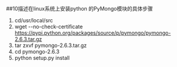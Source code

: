 ##10描述在linux系统上安装python 的PyMongo模块的具体步骤

1. cd/usr/local/src
2. wget   --no-check-certificate https://pypi.python.org/packages/source/p/pymongo/pymongo-2.6.3.tar.gz
3. tar zxvf  pymongo-2.6.3.tar.gz  
4. cd pymongo-2.6.3  
5. python setup.py install  

